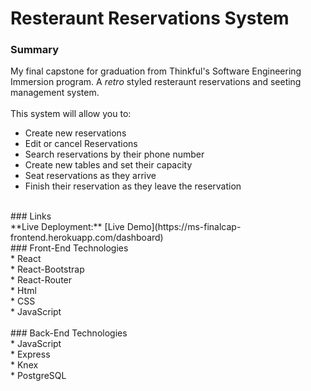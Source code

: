 # Resteraunt Reservations System<br>
### Summary<br>
My final capstone for graduation from Thinkful's Software Engineering Immersion program. A *retro* styled resteraunt reservations and seeting management system.<br>
<br>
This system will allow you to: <br>
* Create new reservations <br>
* Edit or cancel Reservations <br>
* Search reservations by their phone number <br>
* Create new tables and set their capacity <br>
* Seat reservations as they arrive <br>
* Finish their reservation as they leave the reservation <br>
<br>
### Links<br>
**Live Deployment:** [Live Demo](https://ms-finalcap-frontend.herokuapp.com/dashboard)
<br>
### Front-End Technologies<br>
* React<br>
* React-Bootstrap<br>
* React-Router<br>
* Html<br>
* CSS<br>
* JavaScript<br>
<br>
### Back-End Technologies<br>
* JavaScript<br>
* Express<br>
* Knex<br>
* PostgreSQL<br>
